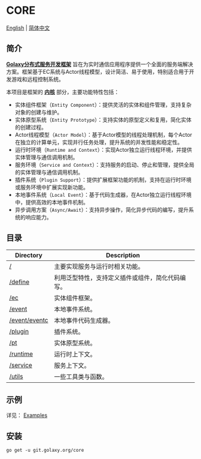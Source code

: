 # CORE
[English](./README.md) | [简体中文](./README.zh_CN.md)

## 简介
[**Golaxy分布式服务开发框架**](https://github.com/pangdogs/framework) 旨在为实时通信应用程序提供一个全面的服务端解决方案。框架基于EC系统与Actor线程模型，设计简洁、易于使用，特别适合用于开发游戏和远程控制系统。

本项目是框架的 [**内核**](https://github.com/pangdogs/core) 部分，主要功能特性包括：

- 实体组件框架（`Entity Component`）：提供灵活的实体和组件管理，支持复杂对象的创建与维护。
- 实体原型系统（`Entity Prototype`）：支持实体的原型定义和复用，简化实体的创建过程。
- Actor线程模型（`Actor Model`）：基于Actor模型的线程处理机制，每个Actor在独立的计算单元，实现并行任务处理，提升系统的并发性能和稳定性。
- 运行时环境（`Runtime and Context`）：实现Actor独立运行线程环境，并提供实体管理与通信调用机制。
- 服务环境（`Service and Context`）：支持服务的启动、停止和管理，提供全局的实体管理与通信调用机制。
- 插件系统（`Plugin Support`）：提供扩展框架功能的机制，支持在运行时环境或服务环境中扩展实现新功能。
- 本地事件系统（`Local Event`）：基于代码生成器，在Actor独立运行线程环境中，提供高效的本地事件机制。
- 异步调用方案（`Async/Await`）：支持异步操作，简化异步代码的编写，提升系统的响应能力。

## 目录
| Directory | Description |
| --------- | ----------- |
| [/](https://github.com/pangdogs/core) | 主要实现服务与运行时相关功能。|
| [/define](https://github.com/pangdogs/core/tree/main/define) | 利用泛型特性，支持定义插件或组件，简化代码编写。 |
| [/ec](https://github.com/pangdogs/core/tree/main/ec) | 实体组件框架。 |
| [/event](https://github.com/pangdogs/core/tree/main/event) | 本地事件系统。 |
| [/event/eventc](https://github.com/pangdogs/core/tree/main/event/eventc) | 本地事件代码生成器。 |
| [/plugin](https://github.com/pangdogs/core/tree/main/plugin) | 插件系统。 |
| [/pt](https://github.com/pangdogs/core/tree/main/pt) | 实体原型系统。 |
| [/runtime](https://github.com/pangdogs/core/tree/main/runtime) | 运行时上下文。 |
| [/service](https://github.com/pangdogs/core/tree/main/service) | 服务上下文。 |
| [/utils](https://github.com/pangdogs/core/tree/main/utils) | 一些工具类与函数。 |

## 示例

详见： [Examples](https://github.com/pangdogs/examples)

## 安装
```
go get -u git.golaxy.org/core
```
